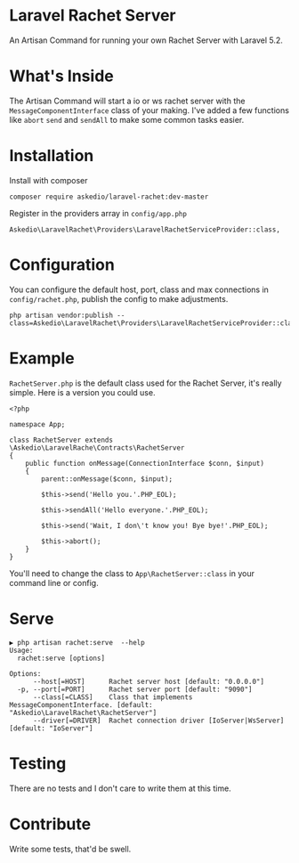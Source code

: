 # Laravel Rachet Server
An Artisan Command for running your own Rachet Server with Laravel 5.2.

# What's Inside
The Artisan Command will start a io or ws rachet server with the `MessageComponentInterface` class of your making. I've added a few functions like `abort` `send` and `sendAll` to make some common tasks easier.


# Installation
Install with composer
~~~
composer require askedio/laravel-rachet:dev-master
~~~
Register in the providers array in `config/app.php`
~~~
Askedio\LaravelRachet\Providers\LaravelRachetServiceProvider::class,
~~~

# Configuration
You can configure the default host, port, class and max connections in `config/rachet.php`, publish the config to make adjustments.
~~~
php artisan vendor:publish --class=Askedio\LaravelRachet\Providers\LaravelRachetServiceProvider::class
~~~

# Example
`RachetServer.php` is the default class used for the Rachet Server, it's really simple. Here is a version you could use.
~~~
<?php

namespace App;

class RachetServer extends \Askedio\LaravelRache\Contracts\RachetServer
{
    public function onMessage(ConnectionInterface $conn, $input)
    {
        parent::onMessage($conn, $input);

        $this->send('Hello you.'.PHP_EOL);

        $this->sendAll('Hello everyone.'.PHP_EOL);

        $this->send('Wait, I don\'t know you! Bye bye!'.PHP_EOL);

        $this->abort();
    }
}
~~~
You'll need to change the class to `App\RachetServer::class` in your command line or config.

# Serve
~~~
▶ php artisan rachet:serve  --help
Usage:
  rachet:serve [options]

Options:
      --host[=HOST]      Rachet server host [default: "0.0.0.0"]
  -p, --port[=PORT]      Rachet server port [default: "9090"]
      --class[=CLASS]    Class that implements MessageComponentInterface. [default: "Askedio\LaravelRachet\RachetServer"]
      --driver[=DRIVER]  Rachet connection driver [IoServer|WsServer] [default: "IoServer"]
~~~


# Testing
There are no tests and I don't care to write them at this time.

# Contribute
Write some tests, that'd be swell.
